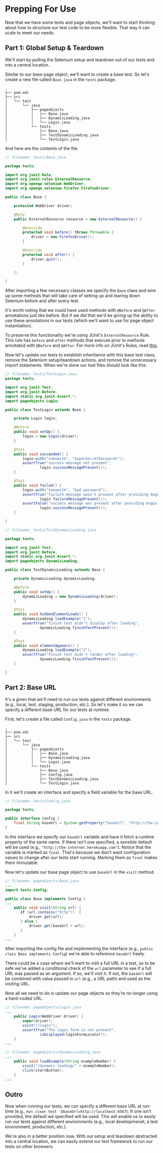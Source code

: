 # Prepping For Use

Now that we have some tests and page objects, we'll want to start thinking about how to structure our test code to be more flexible. That way it can scale to meet our needs.

## Part 1: Global Setup & Teardown

We'll start by pulling the Selenium setup and teardown out of our tests and into a central location.

Similar to our base page object, we'll want to create a base test. So let's create a new file called `Base.java` in the `tests` package.

```
.
├── pom.xml
├── src
│   └── test
│       └── java
│           ├── pageobjects
│           │   ├── Base.java
│           │   ├── DynamicLoading.java
│           │   └── Login.java
│           └── tests
│               ├── Base.java
│               ├── TestDynamicLoading.java
│               └── TestLogin.java
```

And here are the contents of the file.

```java
// filename: tests/Base.java

package tests;

import org.junit.Rule;
import org.junit.rules.ExternalResource;
import org.openqa.selenium.WebDriver;
import org.openqa.selenium.firefox.FirefoxDriver;

public class Base {

    protected WebDriver driver;

    @Rule
    public ExternalResource resource = new ExternalResource() {

        @Override
        protected void before() throws Throwable {
            driver = new FirefoxDriver();
        }

        @Override
        protected void after() {
            driver.quit();
        }

    };

}
```

After importing a few necessary classes we specify the `Base` class and wire up some methods that will take care of setting up and tearing down Selenium before and after every test.

It's worth noting that we could have used methods with `@Before` and `@After` annotations just like before. But if we did that we'd be giving up the ability to use these annotations in our tests (which we'll want to use for page object instantiation).

To preserve this functionality we're using JUnit's `ExternalResource` Rule. This rule has `before` and `after` methods that execute prior to methods annotated with `@Before` and `@After`. For more info on JUnit's Rules, read [this](https://github.com/junit-team/junit/wiki/Rules).

Now let's update our tests to establish inheritance with this base test class, remove the Selenium setup/teardown actions, and remove the unnecessary import statements. When we're done our test files should look like this:

```java
// filename: tests/TestLogin.java
package tests;

import org.junit.Test;
import org.junit.Before;
import static org.junit.Assert.*;
import pageobjects.Login;

public class TestLogin extends Base {

    private Login login;

    @Before
    public void setUp() {
        login = new Login(driver);
    }

    @Test
    public void succeeded() {
        login.with("tomsmith", "SuperSecretPassword!");
        assertTrue("success message not present",
                login.successMessagePresent());
    }

    @Test
    public void failed() {
        login.with("tomsmith", "bad password");
        assertTrue("failure message wasn't present after providing bogus credentials",
                login.failureMessagePresent());
        assertFalse("success message was present after providing bogus credentials",
                login.successMessagePresent());
    }

}
```

```java
// filename: tests/TestDynamicLoading.java

package tests;

import org.junit.Test;
import org.junit.Before;
import static org.junit.Assert.*;
import pageobjects.DynamicLoading;

public class TestDynamicLoading extends Base {

    private DynamicLoading dynamicLoading;

    @Before
    public void setUp() {
        dynamicLoading = new DynamicLoading(driver);
    }

    @Test
    public void hiddenElementLoads() {
        dynamicLoading.loadExample("1");
        assertTrue("finish text didn't display after loading",
                dynamicLoading.finishTextPresent());
    }

    @Test
    public void elementAppears() {
        dynamicLoading.loadExample("2");
        assertTrue("finish text didn't render after loading",
                dynamicLoading.finishTextPresent());
    }

}
```

## Part 2: Base URL

It's a given that we'll need to run our tests against different environments (e.g., local, test, staging, production, etc.). So let's make it so we can specify a different base URL for our tests at runtime.

First, let's create a file called `Config.java` in the `tests` package.

```
.
├── pom.xml
├── src
│   └── test
│       └── java
│           ├── pageobjects
│           │   ├── Base.java
│           │   ├── DynamicLoading.java
│           │   └── Login.java
│           └── tests
│               ├── Base.java
│               ├── Config.java
│               ├── TestDynamicLoading.java
│               └── TestLogin.java
```

In it we'll create an interface and specify a field variable for the base URL.

```java
// filename: tests/Config.java

package tests;

public interface Config {
    final String baseUrl = System.getProperty("baseUrl", "http://the-internet.herokuapp.com");
}
```

In the interface we specify our `baseUrl` variable and have it fetch a runtime property of the same name. If there isn't one specified, a sensible default will be used (e.g., `"http://the-internet.herokuapp.com"`). Notice that the variable is marked as `final`. That's because we don't want configuration values to change after our tests start running. Marking them as `final` makes them immutable.

Now let's update our base page object to use `baseUrl` in the `visit` method.

```java
// filename: pageobjects/Base.java
...
import tests.Config;

public class Base implements Config {
...
    public void visit(String url) {
       if (url.contains("http"))  {
           driver.get(url);
       } else {
           driver.get(baseUrl + url);
       }
    }
...
```

After importing the config file and implementing the interface (e.g., `public class Base implements Config`) we're able to reference `baseUrl` freely.

There could be a case where we'll want to visit a full URL in a test, so to be safe we've added a conditional check of the `url` parameter to see if a full URL was passed as an argument. If so, we'll visit it. If not, the `baseUrl` will be combined with value passed in `url` (e.g., a URL path) and used as the visiting URL.

Now all we need to do is update our page objects so they're no longer using a hard-coded URL.

```java
// filename: pageobjects/Login.java
...
    public Login(WebDriver driver) {
        super(driver);
        visit("/login");
        assertTrue("The login form is not present",
                isDisplayed(loginFormLocator));
    }
...
```

```java
// filename: pageobjects/DynamicLoading.java
...
    public void loadExample(String exampleNumber) {
        visit("/dynamic_loading/" + exampleNumber);
        click(startButton);
    }
...
```

## Outro

Now when running our tests, we can specify a different base URL at run-time (e.g., `mvn clean test -DbaseUrl=http://localhost:4567`). If one isn't provided, the default we specified will be used. This will enable us to easily run our tests against different environments (e.g., local developmenet, a test environment, production, etc.).

We're also in a better position now. With our setup and teardown abstracted into a central location, we can easily extend our test framework to run our tests on other browsers.
